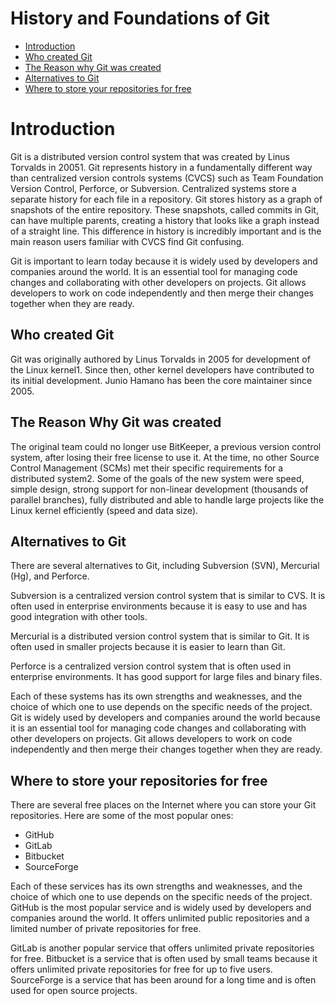# History and Foundations of Git

- [Introduction](#introduction)
- [Who created Git](#who-created-git)
- [The Reason why Git was created](#the-reason-why-git-was-created)
- [Alternatives to Git](#alternatives-to-git)
- [Where to store your repositories for free](#where-to-store-your-repositories-for-free)

# Introduction

Git is a distributed version control system that was created by Linus Torvalds in 20051. Git represents history in a fundamentally different way than centralized version controls systems (CVCS) such as Team Foundation Version Control, Perforce, or Subversion. Centralized systems store a separate history for each file in a repository. Git stores history as a graph of snapshots of the entire repository. These snapshots, called commits in Git, can have multiple parents, creating a history that looks like a graph instead of a straight line. This difference in history is incredibly important and is the main reason users familiar with CVCS find Git confusing.

Git is important to learn today because it is widely used by developers and companies around the world. It is an essential tool for managing code changes and collaborating with other developers on projects. Git allows developers to work on code independently and then merge their changes together when they are ready.

## Who created Git

Git was originally authored by Linus Torvalds in 2005 for development of the Linux kernel1. Since then, other kernel developers have contributed to its initial development. Junio Hamano has been the core maintainer since 2005.

## The Reason Why Git was created

The original team could no longer use BitKeeper, a previous version control system, after losing their free license to use it. At the time, no other Source Control Management (SCMs) met their specific requirements for a distributed system2. Some of the goals of the new system were speed, simple design, strong support for non-linear development (thousands of parallel branches), fully distributed and able to handle large projects like the Linux kernel efficiently (speed and data size).

## Alternatives to Git

There are several alternatives to Git, including Subversion (SVN), Mercurial (Hg), and Perforce.

Subversion is a centralized version control system that is similar to CVS. It is often used in enterprise environments because it is easy to use and has good integration with other tools.

Mercurial is a distributed version control system that is similar to Git. It is often used in smaller projects because it is easier to learn than Git.

Perforce is a centralized version control system that is often used in enterprise environments. It has good support for large files and binary files.

Each of these systems has its own strengths and weaknesses, and the choice of which one to use depends on the specific needs of the project. Git is widely used by developers and companies around the world because it is an essential tool for managing code changes and collaborating with other developers on projects. Git allows developers to work on code independently and then merge their changes together when they are ready.

## Where to store your repositories for free

There are several free places on the Internet where you can store your Git repositories. Here are some of the most popular ones:

- GitHub
- GitLab
- Bitbucket
- SourceForge

Each of these services has its own strengths and weaknesses, and the choice of which one to use depends on the specific needs of the project. GitHub is the most popular service and is widely used by developers and companies around the world. It offers unlimited public repositories and a limited number of private repositories for free. 

GitLab is another popular service that offers unlimited private repositories for free. Bitbucket is a service that is often used by small teams because it offers unlimited private repositories for free for up to five users. SourceForge is a service that has been around for a long time and is often used for open source projects.